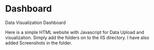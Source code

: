 # Dashboard
Data Visualization Dashboard

Here is a simple HTML website with Javascript for Data Upload and visualization. Simply add the folders on to the IIS directory. I have also added Screenshots in the folder.




